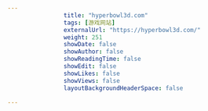 ---
                title: "hyperbowl3d.com"
                tags: [游戏网站]
                externalUrl: "https://hyperbowl3d.com/"
                weight: 251
                showDate: false
                showAuthor: false
                showReadingTime: false
                showEdit: false
                showLikes: false
                showViews: false
                layoutBackgroundHeaderSpace: false
                ---

